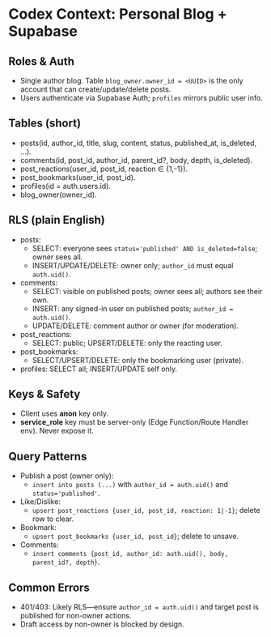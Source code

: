 # Codex Context: Personal Blog + Supabase

## Roles & Auth
- Single author blog. Table `blog_owner.owner_id = <UUID>` is the only account that can create/update/delete posts.
- Users authenticate via Supabase Auth; `profiles` mirrors public user info.

## Tables (short)
- posts(id, author_id, title, slug, content, status, published_at, is_deleted, ...).
- comments(id, post_id, author_id, parent_id?, body, depth, is_deleted).
- post_reactions(user_id, post_id, reaction ∈ {1,-1}).
- post_bookmarks(user_id, post_id).
- profiles(id = auth.users.id).
- blog_owner(owner_id).

## RLS (plain English)
- posts:
  - SELECT: everyone sees `status='published' AND is_deleted=false`; owner sees all.
  - INSERT/UPDATE/DELETE: owner only; `author_id` must equal `auth.uid()`.
- comments:
  - SELECT: visible on published posts; owner sees all; authors see their own.
  - INSERT: any signed-in user on published posts; `author_id = auth.uid()`.
  - UPDATE/DELETE: comment author or owner (for moderation).
- post_reactions:
  - SELECT: public; UPSERT/DELETE: only the reacting user.
- post_bookmarks:
  - SELECT/UPSERT/DELETE: only the bookmarking user (private).
- profiles: SELECT all; INSERT/UPDATE self only.

## Keys & Safety
- Client uses **anon** key only.
- **service_role** key must be server-only (Edge Function/Route Handler env). Never expose it.

## Query Patterns
- Publish a post (owner only):
  - `insert into posts (...)` with `author_id = auth.uid()` and `status='published'`.
- Like/Dislike:
  - `upsert post_reactions {user_id, post_id, reaction: 1|-1}`; delete row to clear.
- Bookmark:
  - `upsert post_bookmarks {user_id, post_id}`; delete to unsave.
- Comments:
  - `insert comments {post_id, author_id: auth.uid(), body, parent_id?, depth}`.

## Common Errors
- 401/403: Likely RLS—ensure `author_id = auth.uid()` and target post is published for non-owner actions.
- Draft access by non-owner is blocked by design.
